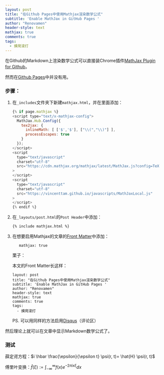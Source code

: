 ```yaml
---
layout: post
title: "在Github Pages中使用Mathjax渲染数学公式"
subtitle: 'Enable MathJax in GitHub Pages '
author: "Renovamen"
header-style: text
mathjax: true
comments: true
tags:
  - 摸爬滚打
---
```


在Github的Markdown上渲染数学公式可以直接装Chrome插件[MathJax Plugin for Github](https://chrome.google.com/webstore/detail/mathjax-plugin-for-github/ioemnmodlmafdkllaclgeombjnmnbima?utm_source=chrome-app-launcher-info-dialog)。

然而在[Github Pages](https://pages.github.com)中并没有用。



### 步骤：

1. 在`_includes`文件夹下新建`mathjax.html`，并在里面添加：

   ```javascript
   {% if page.mathjax %}
   <script type="text/x-mathjax-config">
     MathJax.Hub.Config({
       tex2jax: {
         inlineMath: [ ['$','$'], ["\\(","\\)"] ],
         processEscapes: true
       }
     });
   </script>
   <script
     type="text/javascript"
     charset="utf-8"
     src="https://cdn.mathjax.org/mathjax/latest/MathJax.js?config=TeX-AMS-MML_HTMLorMML"
   >
   </script>
   <script
     type="text/javascript"
     charset="utf-8"
     src="https://vincenttam.github.io/javascripts/MathJaxLocal.js"
   >
   </script>
   {% endif %}
   ```


2. 在`_layouts/post.html`的`Post Header`中添加：

   ```html
   {% include mathjax.html %}
   ```



3. 在想要启用Mathjax的文章的[Front Matter](https://jekyllrb.com/docs/front-matter)中添加：

   ```
      mathjax: true
   ```



   栗子：

   本文的Front Matter长这样：

   ```
   layout: post
   title: "在Github Pages中使用Mathjax渲染数学公式"
   subtitle: 'Enable MathJax in GitHub Pages '
   author: "Renovamen"
   header-style: text
   mathjax: true
   comments: true
   tags:
     - 摸爬滚打
   ```

   PS. 可以用同样的方法启用[Disqus](https://disqus.com/)（评论区）



然后理论上就可以在文章中显示Markdown数学公式了。



### 测试

薛定谔方程：$i \hbar \frac{\epsilon}{\epsilon t} \psi(r, t)= \hat{H} \psi(r, t)$

傅里叶变换：$\hat{f}(\xi):=\int_{-\infty}^{\infty}f(x)e^{-2 \pi  ix \xi}dx$

